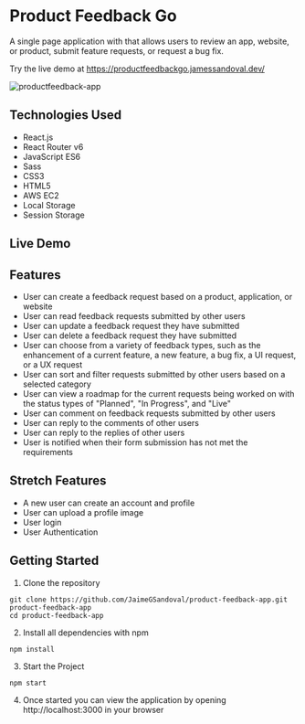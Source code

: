 # Product Feedback Go

A single page application with that allows users to review an app, website, or product, submit feature requests, or request a bug fix.

Try the live demo at https://productfeedbackgo.jamessandoval.dev/

![productfeedback-app](/src/assets/images/demo/feedback_demo.gif)



## Technologies Used

- React.js
- React Router v6
- JavaScript ES6
- Sass
- CSS3
- HTML5
- AWS EC2
- Local Storage
- Session Storage

## Live Demo



## Features

- User can create a feedback request based on a product, application, or website
- User can read feedback requests submitted by other users
- User can update a feedback request they have submitted
- User can delete a feedback request they have submitted
- User can choose from a variety of feedback types, such as the enhancement of a current feature, a new feature, a bug fix, a UI request, or a UX request
- User can sort and filter requests submitted by other users based on a selected category
- User can view a roadmap for the current requests being worked on with the status types of "Planned", "In Progress", and "Live"
- User can comment on feedback requests submitted by other users
- User can reply to the comments of other users
- User can reply to the replies of other users
- User is notified when their form submission has not met the requirements

## Stretch Features

- A new user can create an account and profile
- User can upload a profile image
- User login
- User Authentication

## Getting Started

1. Clone the repository

```shell
git clone https://github.com/JaimeGSandoval/product-feedback-app.git product-feedback-app
cd product-feedback-app
```

2. Install all dependencies with npm

```
npm install
```

3. Start the Project

```
npm start
```

4. Once started you can view the application by opening http://localhost:3000 in your browser
